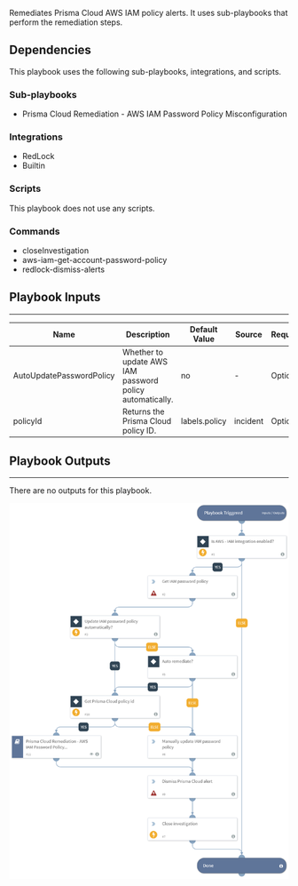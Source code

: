 Remediates Prisma Cloud AWS IAM policy alerts.  It uses sub-playbooks that perform the remediation steps.

## Dependencies
This playbook uses the following sub-playbooks, integrations, and scripts.

### Sub-playbooks
* Prisma Cloud Remediation - AWS IAM Password Policy Misconfiguration

### Integrations
* RedLock
* Builtin

### Scripts
This playbook does not use any scripts.

### Commands
* closeInvestigation
* aws-iam-get-account-password-policy
* redlock-dismiss-alerts

## Playbook Inputs
---

| **Name** | **Description** | **Default Value** | **Source** | **Required** |
| --- | --- | --- | --- | --- |
| AutoUpdatePasswordPolicy | Whether to update AWS IAM password policy automatically. | no | - | Optional |
| policyId | Returns the Prisma Cloud policy ID. | labels.policy | incident | Optional |

## Playbook Outputs
---
There are no outputs for this playbook.

![PCR_AWS_IAM_Policy_Misconfig](https://github.com/ElazarK/content-docs/blob/master/images/playbooks/PCR_AWS_IAM_Policy_Misconfig.png)
